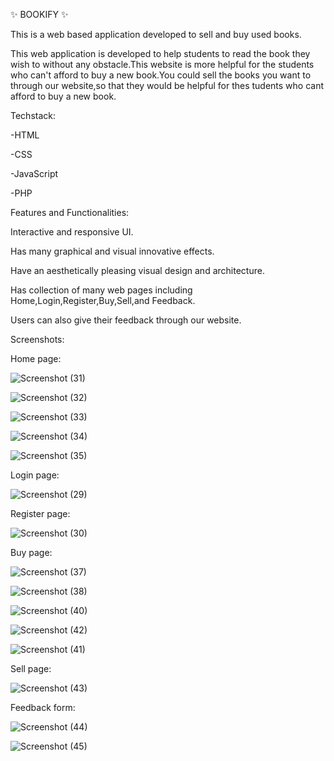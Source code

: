✨ BOOKIFY ✨

This is a web based application developed to sell and buy used books.

This web application is developed to help students to read the book they wish to without any obstacle.This website is more helpful for the students who can't afford to buy a new book.You could sell the books you want to through our website,so that they would be helpful for thes tudents who cant afford to buy a new book. 

Techstack:

-HTML

-CSS

-JavaScript

-PHP

Features and Functionalities:

Interactive and responsive UI.

Has many graphical and visual innovative effects.

Have an aesthetically pleasing visual design and architecture.

Has collection of many web pages including Home,Login,Register,Buy,Sell,and Feedback.

Users can also give their feedback through our website.

Screenshots:


 
Home page:



![Screenshot (31)](https://github.com/MeghanaBayyapu/Bookify/assets/108140348/2bb03a09-b6c4-42c0-abd8-1d206fd2ffea)

![Screenshot (32)](https://github.com/MeghanaBayyapu/Bookify/assets/108140348/bbd8af4b-a3bb-42f4-bdf3-23f9191e243d)

![Screenshot (33)](https://github.com/MeghanaBayyapu/Bookify/assets/108140348/3a8ddeec-91aa-4cde-8e35-067059922b62)

![Screenshot (34)](https://github.com/MeghanaBayyapu/Bookify/assets/108140348/0201fd69-af65-438a-a6e3-8211144f5dfe)

![Screenshot (35)](https://github.com/MeghanaBayyapu/Bookify/assets/108140348/7eba08bc-9f30-466c-83ab-86cefedea45c)



Login page:



![Screenshot (29)](https://github.com/MeghanaBayyapu/Bookify/assets/108140348/b7b3fa55-adeb-4518-822a-3f4efd006713)



Register page:



![Screenshot (30)](https://github.com/MeghanaBayyapu/Bookify/assets/108140348/ab7428f0-6b2e-4d5f-b895-a10fe9a9d42d)



Buy page:



![Screenshot (37)](https://github.com/MeghanaBayyapu/Bookify/assets/108140348/d46ae935-8356-48b4-af5d-dc72c2756327)

![Screenshot (38)](https://github.com/MeghanaBayyapu/Bookify/assets/108140348/9df63389-dfd7-4c29-94a3-e30b2bd189c4)

![Screenshot (40)](https://github.com/MeghanaBayyapu/Bookify/assets/108140348/83247230-b093-4fb2-95d1-b18568a2d5d4)

![Screenshot (42)](https://github.com/MeghanaBayyapu/Bookify/assets/108140348/55c0449b-6d0d-4923-893f-2e152487a629)

![Screenshot (41)](https://github.com/MeghanaBayyapu/Bookify/assets/108140348/37b8fffe-ce89-49a6-aaf9-fb3a6b9d1504)



Sell page:



![Screenshot (43)](https://github.com/MeghanaBayyapu/Bookify/assets/108140348/7ea983a9-e40a-4f79-bf34-fe09b86943ae)



Feedback form:



![Screenshot (44)](https://github.com/MeghanaBayyapu/Bookify/assets/108140348/88dcbcba-fdf0-40fb-af5f-2775236a0e15)

![Screenshot (45)](https://github.com/MeghanaBayyapu/Bookify/assets/108140348/ecb51086-af5a-4b18-85c7-967737ff7f73)





